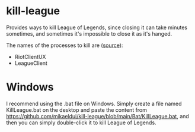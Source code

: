 # kill-league

Provides ways to kill League of Legends, since closing it can take minutes sometimes, and sometimes it's impossible to close it as it's hanged.

The names of the processes to kill are ([source](https://github.com/MingweiSamuel/lcu-schema)):
- RiotClientUX
- LeagueClient

# Windows

I recommend using the .bat file on Windows. Simply create a file named KillLeague.bat on the desktop and paste the content from https://github.com/mikaeldui/kill-league/blob/main/Bat/KillLeague.bat, and then you can simply double-click it to kill League of Legends.
